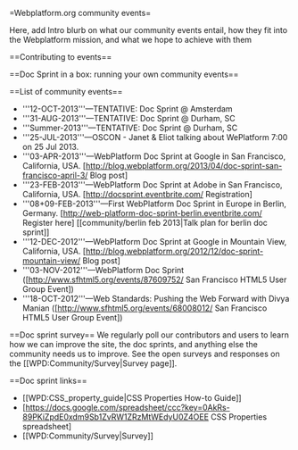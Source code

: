 =Webplatform.org community events=

Here, add Intro blurb on what our community events entail, how they fit into the Webplatform mission, and what we hope to achieve with them

==Contributing to events==


==Doc Sprint in a box: running your own community events==


==List of community events==

* '''12-OCT-2013'''—TENTATIVE: Doc Sprint @ Amsterdam 
* '''31-AUG-2013'''—TENTATIVE: Doc Sprint @ Durham, SC 
* '''Summer-2013'''—TENTATIVE: Doc Sprint @ Durham, SC 
* '''25-JUL-2013'''—OSCON - Janet & Eliot talking about WePlatform 7:00 on 25 Jul 2013.
* '''03-APR-2013'''—WebPlatform Doc Sprint at Google in San Francisco, California, USA. [http://blog.webplatform.org/2013/04/doc-sprint-san-francisco-april-3/ Blog post]
* '''23-FEB-2013'''—WebPlatform Doc Sprint at Adobe in San Francisco, California, USA. [http://docsprint.eventbrite.com/ Registration]
* '''08+09-FEB-2013'''—First WebPlatform Doc Sprint in Europe in Berlin, Germany. [http://web-platform-doc-sprint-berlin.eventbrite.com/ Register here] [[community/berlin feb 2013|Talk plan for berlin doc sprint]]
* '''12-DEC-2012'''—WebPlatform Doc Sprint at Google in Mountain View, California, USA. [http://blog.webplatform.org/2012/12/doc-sprint-mountain-view/ Blog post]
* '''03-NOV-2012'''—WebPlatform Doc Sprint ([http://www.sfhtml5.org/events/87609752/ San Francisco HTML5 User Group Event])
* '''18-OCT-2012'''—Web Standards: Pushing the Web Forward with Divya Manian ([http://www.sfhtml5.org/events/68008012/ San Francisco HTML5 User Group Event])

==Doc sprint survey==
We regularly poll our contributors and users to learn how we can improve the site, the doc sprints, and anything else the community needs us to improve. See the open surveys and responses on the [[WPD:Community/Survey|Survey page]].

==Doc sprint links==

* [[WPD:CSS_property_guide|CSS Properties How-to Guide]] 
* [https://docs.google.com/spreadsheet/ccc?key=0AkRs-89PKiZpdE0xdm9Sb1ZvRW1ZRzMtWEdyU0Z4OEE CSS Properties spreadsheet] 
* [[WPD:Community/Survey|Survey]]